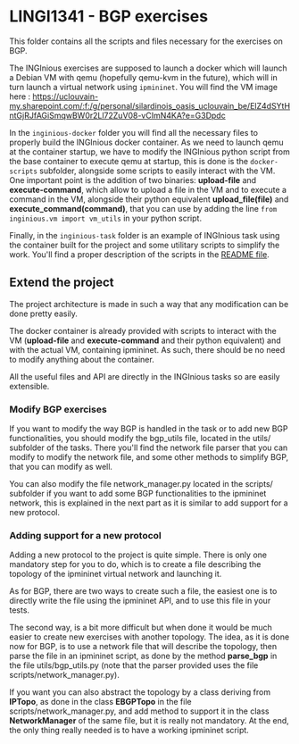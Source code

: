 # LINGI1341 - BGP exercises

This folder contains all the scripts and files necessary for the exercises on
BGP.

The INGInious exercises are supposed to launch a docker which will launch a 
Debian VM with qemu (hopefully qemu-kvm in the future), which will in turn launch a 
virtual network using `ipmininet`. You will find the VM image here :
https://uclouvain-my.sharepoint.com/:f:/g/personal/silardinois_oasis_uclouvain_be/ElZ4dSYtHntGjRJfAGiSmqwBW0r2Ll72ZuV08-vCImN4KA?e=G3Dpdc


In the `inginious-docker` folder you will find all the necessary files to properly
build the INGInious docker container. As we need to launch qemu at the
container startup, we have to modify the INGInious python script from
the base container to execute qemu at startup, this is done is the `docker-scripts`
subfolder, alongside some scripts to easily interact with the VM.
One important point is the addition of two binaries: **upload-file** and
**execute-command**, which allow to upload a file in the VM and to execute a 
command in the VM, alongside their python equivalent **upload_file(file)** and
**execute_command(command)**, that you can use by adding the line `from inginious.vm
import vm_utils` in your python script.


Finally, in the `inginious-task` folder is an example of INGInious task using
the container built for the project and some utilitary scripts to simplify the work.
You'll find a proper description of the scripts in the [README file](inginious-tasks/README.md).

## Extend the project

The project architecture is made in such a way that any modification can be done 
pretty easily.

The docker container is already provided with scripts to interact with the VM
(**upload-file** and **execute-command** and their python equivalent) and with 
the actual VM, containing ipmininet. As such, there should be no need to modify 
anything about the container.

All the useful files and API are directly in the INGInious tasks so are easily 
extensible.

### Modify BGP exercises

If you want to modify the way BGP is handled in the task or to add new BGP
functionalities, you should modify the bgp_utils file, located in the utils/ 
subfolder of the tasks. There you'll find the network file parser that you can 
modify to modify the network file, and some other methods to simplify BGP, that
you can modify as well.

You can also modify the file network_manager.py located in the scripts/ subfolder
if you want to add some BGP functionalities to the ipmininet network, this is
explained in the next part as it is similar to add support for a new protocol.

### Adding support for a new protocol

Adding a new protocol to the project is quite simple. There is only one mandatory 
step for you to do, which is to create a file describing the topology of the
ipmininet virtual network and launching it.

As for BGP, there are two ways to create such a file, the easiest one is to directly write
the file using the ipmininet API, and to use this file in your tests.

The second way, is a bit more difficult but when done it would be much
easier to create new exercises with another topology. The idea, as it is done
now for BGP, is to use a network file that will describe the topology, then
parse the file in an ipmininet script, as done by the method **parse_bgp** in
the file utils/bgp_utils.py (note that the parser provided uses the file 
scripts/network_manager.py).

If you want you can also abstract the topology by a class deriving from **IPTopo**, 
as done in the class **EBGPTopo** in the file scripts/network_manager.py, and add 
method to support it in the class **NetworkManager** of the same file, but it is
really not mandatory. At the end, the only thing really needed is to have a working 
ipmininet script.